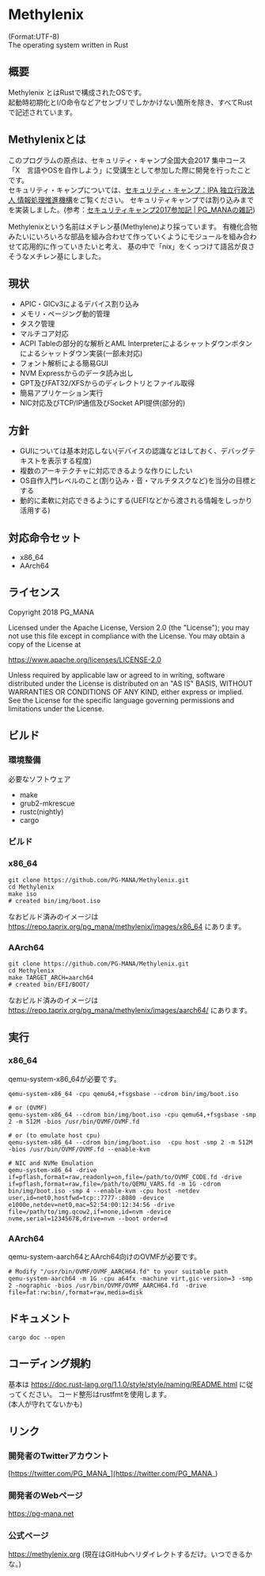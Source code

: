 # Methylenix
(Format:UTF-8)  
The operating system written in Rust

## 概要
Methylenix とはRustで構成されたOSです。  
起動時初期化とI/O命令などアセンブリでしかかけない箇所を除き、すべてRustで記述されています。  

## Methylenixとは
このプログラムの原点は、セキュリティ・キャンプ全国大会2017 集中コース「X　言語やOSを自作しよう」に受講生として参加した際に開発を行ったことです。  
セキュリティ・キャンプについては、[セキュリティ・キャンプ：IPA 独立行政法人 情報処理推進機構](https://www.ipa.go.jp/jinzai/camp/index.html)をご覧ください。
セキュリティキャンプでは割り込みまでを実装しました。(参考：[セキュリティキャンプ2017参加記 | PG_MANAの雑記](https://pg-mana.net/blog/seccamp_after/))

Methylenixという名前はメチレン基(Methylene)より採っています。 
有機化合物みたいにいろいろな部品を組み合わせて作っていくようにモジュールを組み合わせて応用的に作っていきたいと考え、
基の中で「nix」をくっつけて語呂が良さそうなメチレン基にしました。

## 現状

* APIC・GICv3によるデバイス割り込み
* メモリ・ページング動的管理
* タスク管理
* マルチコア対応
* ACPI Tableの部分的な解析とAML Interpreterによるシャットダウンボタンによるシャットダウン実装(一部未対応)
* フォント解析による簡易GUI
* NVM Expressからのデータ読み出し
* GPT及びFAT32/XFSからのディレクトリとファイル取得
* 簡易アプリケーション実行
* NIC対応及びTCP/IP通信及びSocket API提供(部分的)

## 方針
* GUIについては基本対応しない(デバイスの認識などはしておく、デバッグテキストを表示する程度)
* 複数のアーキテクチャに対応できるような作りにしたい
* OS自作入門レベルのこと(割り込み・音・マルチタスクなど)を当分の目標とする
* 動的に柔軟に対応できるようにする(UEFIなどから渡される情報をしっかり活用する)

## 対応命令セット
* x86_64
* AArch64

## ライセンス
Copyright 2018 PG_MANA  

Licensed under the Apache License, Version 2.0 (the "License");
you may not use this file except in compliance with the License.
You may obtain a copy of the License at

https://www.apache.org/licenses/LICENSE-2.0

Unless required by applicable law or agreed to in writing, software
distributed under the License is distributed on an "AS IS" BASIS,
WITHOUT WARRANTIES OR CONDITIONS OF ANY KIND, either express or implied.
See the License for the specific language governing permissions and
limitations under the License.

## ビルド
### 環境整備
必要なソフトウェア

* make
* grub2-mkrescue
* rustc(nightly)
* cargo

### ビルド
### x86_64
```shell
git clone https://github.com/PG-MANA/Methylenix.git
cd Methylenix
make iso
# created bin/img/boot.iso
```

なおビルド済みのイメージは https://repo.taprix.org/pg_mana/methylenix/images/x86_64 にあります。

### AArch64
```shell
git clone https://github.com/PG-MANA/Methylenix.git
cd Methylenix
make TARGET_ARCH=aarch64
# created bin/EFI/BOOT/
```

なおビルド済みのイメージは https://repo.taprix.org/pg_mana/methylenix/images/aarch64/ にあります。


## 実行
### x86_64
qemu-system-x86_64が必要です。

```shell
qemu-system-x86_64 -cpu qemu64,+fsgsbase --cdrom bin/img/boot.iso

# or (OVMF)
qemu-system-x86_64 --cdrom bin/img/boot.iso -cpu qemu64,+fsgsbase -smp 2 -m 512M -bios /usr/bin/OVMF/OVMF.fd

# or (to emulate host cpu)
qemu-system-x86_64 --cdrom bin/img/boot.iso  -cpu host -smp 2 -m 512M -bios /usr/bin/OVMF/OVMF.fd --enable-kvm

# NIC and NVMe Emulation
qemu-system-x86_64 -drive if=pflash,format=raw,readonly=on,file=/path/to/OVMF_CODE.fd -drive if=pflash,format=raw,file=/path/to/QEMU_VARS.fd -m 1G -cdrom bin/img/boot.iso -smp 4 --enable-kvm -cpu host -netdev user,id=net0,hostfwd=tcp::7777-:8080 -device e1000e,netdev=net0,mac=52:54:00:12:34:56 -drive file=/path/to/img.qcow2,if=none,id=nvm -device nvme,serial=12345678,drive=nvm --boot order=d
```

### AArch64
qemu-system-aarch64とAArch64向けのOVMFが必要です。

```shell
# Modify "/usr/bin/OVMF/OVMF_AARCH64.fd" to your suitable path
qemu-system-aarch64 -m 1G -cpu a64fx -machine virt,gic-version=3 -smp 2 -nographic -bios /usr/bin/OVMF/OVMF_AARCH64.fd  -drive file=fat:rw:bin/,format=raw,media=disk
```

## ドキュメント

```shell
cargo doc --open 
```

## コーディング規約
基本は https://doc.rust-lang.org/1.1.0/style/style/naming/README.html に従ってください。
コード整形はrustfmtを使用します。  
(本人が守れてないかも)

## リンク
### 開発者のTwitterアカウント
  [https://twitter.com/PG_MANA_](https://twitter.com/PG_MANA_)
### 開発者のWebページ
  https://pg-mana.net
### 公式ページ
  https://methylenix.org (現在はGitHubへリダイレクトするだけ。いつできるかな。)

